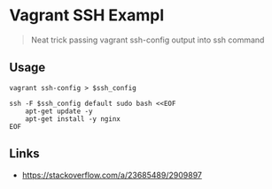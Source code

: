 # Vagrant SSH Exampl

> Neat trick passing vagrant ssh-config output into ssh command

## Usage

```
vagrant ssh-config > $ssh_config

ssh -F $ssh_config default sudo bash <<EOF
	apt-get update -y
	apt-get install -y nginx
EOF
```

## Links

* https://stackoverflow.com/a/23685489/2909897